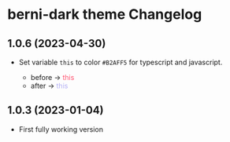 # berni-dark theme Changelog

<a name="1.0.6"></a>

## 1.0.6 (2023-04-30)

- Set variable `this` to color `#B2AFF5` for typescript and javascript.
      
     * before   -> <span style="color: #FF5370">this</span>
     * after    -> <span style="color: #B2AFF5">this</span>


## 1.0.3 (2023-01-04)

  - First fully working version
